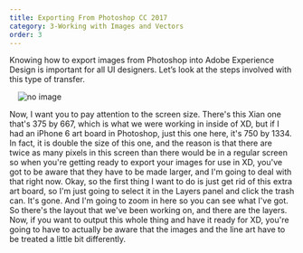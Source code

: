 ```yaml
---
title: Exporting From Photoshop CC 2017
category: 3-Working with Images and Vectors
order: 3
---
```


Knowing how to export images from Photoshop into Adobe Experience Design is important for all UI designers. Let’s look at the steps involved with this type of transfer.


<img style="padding: 0px 15px" src="https://iwilfried.github.io/Adobe-XD-eBook/images/XD-Export-Photo-01.png" alt="no image"/>

Now, I want you to pay attention to the screen size. There's this Xian one that's 375 by 667, which is what we were working in inside of XD, but if I had an iPhone 6 art board in Photoshop, just this one here, it's 750 by 1334.
In fact, it is double the size of this one, and the reason is that there are twice as many pixels in this screen than there would be in a regular screen so when you're getting ready to export your images for use in XD, you've got to be aware that they have to be made larger, and I'm going to deal with that right now. Okay, so the first thing I want to do is just get rid of this extra art board, so I'm just going to select it in the Layers panel and click the trash can.
It's gone. And I'm going to zoom in here so you can see what I've got. So there's the layout that we've been working on, and there are the layers. Now, if you want to output this whole thing and have it ready for XD, you're going to have to actually be aware that the images and the line art have to be treated a little bit differently. 

&nbsp;   


&nbsp;   

&nbsp;   
